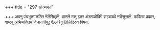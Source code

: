 +++
title = "297 सांख्यमतं"

+++
अवनु पंचभूतगळल्लि नॆलॆसिद्दानॆ, वासनॆ मत्तु इतर अंशगळॊंदिगॆ सहबाळ्वॆ नडॆसुत्तानॆ. कपिलर प्रकार, शब्दवु अभिव्यक्तिय विधान ऎंबुदु ऎल्लरिगू तिळिदिरुव विषय.

